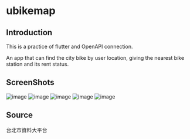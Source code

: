 # ubikemap

## Introduction

This is a practice of flutter and OpenAPI connection.

An app that can find the city bike by user location, giving the nearest bike station and its rent status.

## ScreenShots

![image](https://github.com/holydarktank2/UbikeMap/blob/main/screenshots/Screenshot_1.png)
![image](https://github.com/holydarktank2/UbikeMap/blob/main/screenshots/Screenshot_2.png)
![image](https://github.com/holydarktank2/UbikeMap/blob/main/screenshots/Screenshot_3.png)
![image](https://github.com/holydarktank2/UbikeMap/blob/main/screenshots/Screenshot_4.png)
![image](https://github.com/holydarktank2/UbikeMap/blob/main/screenshots/Screenshot_5.png)

## Source

台北市資料大平台
